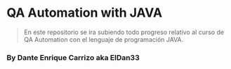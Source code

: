 # QA Automation with JAVA
> En este repositorio se ira subiendo todo progreso relativo al curso de QA Automation con el lenguaje de programación JAVA.

### By Dante Enrique Carrizo aka ElDan33
